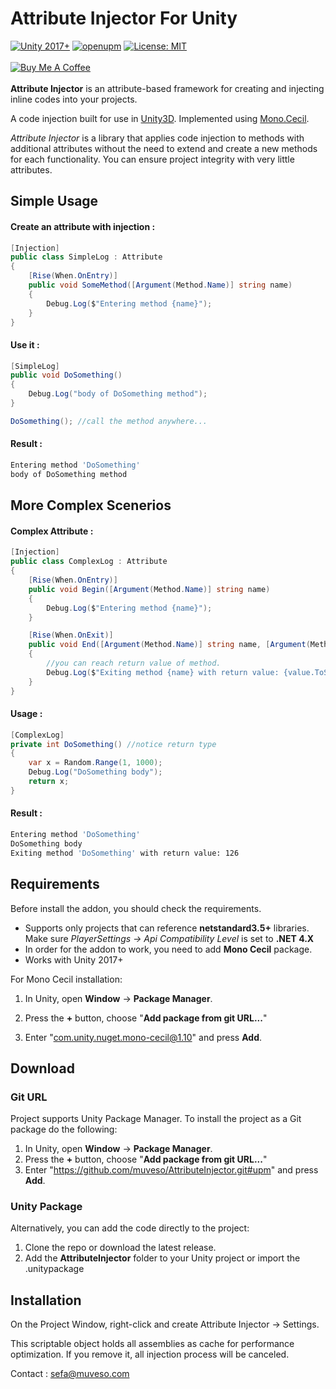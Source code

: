 # Attribute Injector For Unity

[![Unity 2017+](https://img.shields.io/badge/unity-2017%2B-blue.svg)](https://unity3d.com/get-unity/download)
[![openupm](https://img.shields.io/npm/v/com.muveso.attribute-injector?label=openupm&registry_uri=https://package.openupm.com)](https://openupm.com/packages/com.muveso.attribute-injector/)
[![License: MIT](https://img.shields.io/badge/License-MIT-brightgreen.svg)](https://github.com/muveso/Attribute-Injector/blob/main/LICENSE)
<br/><br/><a href="https://www.buymeacoffee.com/muveso" target="_blank"><img src="https://www.buymeacoffee.com/assets/img/custom_images/yellow_img.png" alt="Buy Me A Coffee"></a>
<br/>
<br/>
**Attribute Injector** is an attribute-based framework for creating and injecting inline codes into your projects.

A code injection built for use in [Unity3D](https://unity3d.com/). Implemented using [Mono.Cecil](http://www.mono-project.com/docs/tools+libraries/libraries/Mono.Cecil/).

*Attribute Injector* is a library that applies code injection to methods with additional attributes without the need to extend and create a new methods for each functionality.  You can ensure project integrity with very little attributes.

## Simple Usage

#### Create an attribute with injection :

```C#
[Injection]
public class SimpleLog : Attribute
{
    [Rise(When.OnEntry)]
    public void SomeMethod([Argument(Method.Name)] string name)
    {
        Debug.Log($"Entering method {name}");
    }
}
```

#### Use it :

```C#
[SimpleLog]
public void DoSomething() 
{ 
    Debug.Log("body of DoSomething method");
}

DoSomething(); //call the method anywhere...
```

#### Result :

```bash
Entering method 'DoSomething'
body of DoSomething method
```
## More Complex Scenerios

#### Complex Attribute :

```C#
[Injection]
public class ComplexLog : Attribute
{
    [Rise(When.OnEntry)]
    public void Begin([Argument(Method.Name)] string name)
    {
        Debug.Log($"Entering method {name}");
    }

    [Rise(When.OnExit)]
    public void End([Argument(Method.Name)] string name, [Argument(Method.ReturnValue)] int value)
    {
        //you can reach return value of method.
        Debug.Log($"Exiting method {name} with return value: {value.ToString()}");
    }
}
```

#### Usage :

```C#
[ComplexLog]
private int DoSomething() //notice return type
{
    var x = Random.Range(1, 1000);
    Debug.Log("DoSomething body");
    return x;
}
```

#### Result :

```bash
Entering method 'DoSomething'
DoSomething body
Exiting method 'DoSomething' with return value: 126
```

## Requirements

Before install the addon, you should check the requirements.

- Supports only projects that can reference **netstandard3.5+** libraries. Make sure *PlayerSettings -> Api Compatibility Level* is set to **.NET 4.X**
- In order for the addon to work, you need to add **Mono Cecil** package.
- Works with Unity 2017+

For Mono Cecil installation:

1. In Unity, open **Window** -> **Package Manager**.

2. Press the **+** button, choose "**Add package from git URL...**"

3. Enter "com.unity.nuget.mono-cecil@1.10" and press **Add**.

## Download

### Git URL

Project supports Unity Package Manager. To install the project as a Git package do the following:

1. In Unity, open **Window** -> **Package Manager**.
2. Press the **+** button, choose "**Add package from git URL...**"
3. Enter "https://github.com/muveso/AttributeInjector.git#upm" and press **Add**.

### Unity Package

Alternatively, you can add the code directly to the project:

1. Clone the repo or download the latest release.
2. Add the **AttributeInjector** folder to your Unity project or import the .unitypackage

## Installation

On the Project Window, right-click and create Attribute Injector -> Settings.

This scriptable object holds all assemblies as cache for performance optimization. If you remove it, all injection process will be canceled.


Contact : sefa@muveso.com




